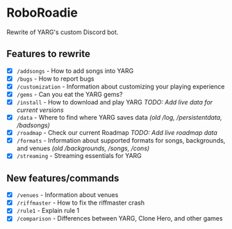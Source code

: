 # RoboRoadie

Rewrite of YARG's custom Discord bot.

## Features to rewrite
- [x] `/addsongs` - How to add songs into YARG
- [x] `/bugs` - How to report bugs
- [x] `/customization` - Information about customizing your playing experience
- [x] `/gems` - Can you eat the YARG gems?
- [x] `/install` - How to download and play YARG *TODO: Add live data for current versions*
- [x] `/data` - Where to find where YARG saves data *(old /log, /persistentdata, /badsongs)*
- [x] `/roadmap` - Check our current Roadmap *TODO: Add live roadmap data*
- [x] `/formats` - Information about supported formats for songs, backgrounds, and venues *(old /backgrounds, /songs, /cons)*
- [x] `/streaming` - Streaming essentials for YARG

## New features/commands
- [x] `/venues` - Information about venues
- [x] `/riffmaster` - How to fix the riffmaster crash
- [x] `/rule1` - Explain rule 1
- [x] `/comparison` - Differences between YARG, Clone Hero, and other games
